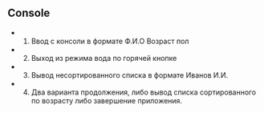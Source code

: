 ## Console
* 1. Ввод с консоли в формате Ф.И.О Возраст пол
* 2. Выход из режима вода по горячей кнопке
* 3. Вывод несортированного списка в формате Иванов И.И.
* 4. Два варианта продолжения, либо вывод списка сортированного по возрасту либо завершение приложения.
